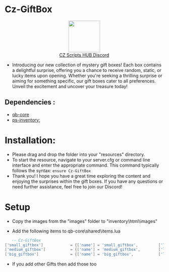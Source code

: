# Cz-GiftBox

<div align="center">
  <a href="https://discord.gg/deWH6JVDxK">
    <img align="center" src="https://cdn.discordapp.com/attachments/1164709522691076120/1185676859363557457/Discord_logo.svg.png?ex=65907aa0&is=657e05a0&hm=dd2a8924c3a3d84507747ab2bac036e5fc219c697e084c9aa13ba468ff725bde&" width="100">
  </a><br>
  <a href="https://discord.gg/deWH6JVDxK">CZ Scripts HUB Discord</a><br>
</div>

- Introducing our new collection of mystery gift boxes! Each box contains a delightful surprise, offering you a chance to receive random, static, or lucky items upon opening. Whether you're seeking a thrilling surprise or aiming for something specific, our gift boxes cater to all preferences. Unveil the excitement and uncover your treasure today!

## Dependencies :

- [qb-core](https://github.com/qbcore-framework/qb-core)
- [ps-inventory:](https://github.com/Project-Sloth/ps-inventory)


# Installation:

- Please drag and drop the folder into your "resources" directory.
- To start the resource, navigate to your server.cfg or command line interface and enter the appropriate command. This command typically follows the syntax:
``ensure Cz-GiftBox``
- Thank you! I hope you have a great time exploring the content and enjoying the surprises within the gift boxes. If you have any questions or need further assistance, feel free to join our Discord!

# Setup

- Copy the images from the "images" folder to "inventory\html\images" 

- Add the following items to qb-core\shared\items.lua

```lua
   -- Cz-GiftBox
['small_giftbox'] 			 = {['name'] = 'small_giftbox', 		['label'] = 'Small Gift Box', 		['weight'] = 150, 		['type'] = 'item', 		['image'] = 'small_giftbox.png', 	['unique'] = false,    ['useable'] = true, 	   ['shouldClose'] = true,	   ['combinable'] = nil,   ['description'] = 'Small Gift of basic items'},
['medium_giftbox'] 			 = {['name'] = 'medium_giftbox', 		['label'] = 'Medium Gift Box', 		['weight'] = 250, 		['type'] = 'item', 		['image'] = 'medium_giftbox.png', 	['unique'] = false,    ['useable'] = true, 	   ['shouldClose'] = true,	   ['combinable'] = nil,   ['description'] = 'Medium Gift with commonly needed items'},
['big_giftbox'] 			 = {['name'] = 'big_giftbox', 			['label'] = 'Big Gift Box', 		['weight'] = 350, 		['type'] = 'item', 		['image'] = 'big_giftbox.png', 		['unique'] = false,    ['useable'] = true, 	   ['shouldClose'] = true,	   ['combinable'] = nil,   ['description'] = 'Big box Gift some rare items'},
   ```

- If you add other Gifts then add those too



